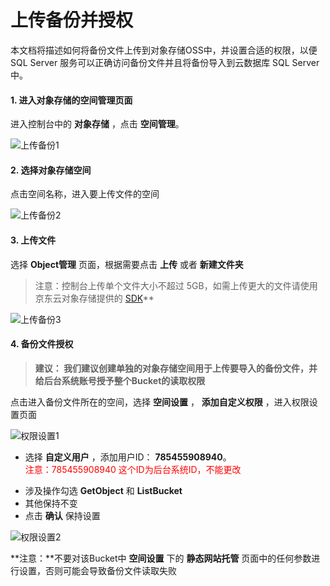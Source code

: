 # 上传备份并授权
本文档将描述如何将备份文件上传到对象存储OSS中，并设置合适的权限，以便SQL Server 服务可以正确访问备份文件并且将备份导入到云数据库 SQL Server中。

#### 1. 进入对象存储的空间管理页面

进入控制台中的 **对象存储** ，点击 **空间管理**。

![上传备份1](../../../../../../image/RDS/Upload-Backup-V2-1.png)

#### 2. 选择对象存储空间
点击空间名称，进入要上传文件的空间

![上传备份2](../../../../../../image/RDS/Upload-Backup-V2-2.png)

#### 3. 上传文件
选择 **Object管理** 页面，根据需要点击 **上传** 或者 **新建文件夹**

>  注意：控制台上传单个文件大小不超过 5GB，如需上传更大的文件请使用京东云对象存储提供的 [SDK](https://docs.jdcloud.com/cn/object-storage-service/multipart-upload-s3)**

![上传备份3](../../../../../../image/RDS/Upload-Backup-V2-3.png)


#### 4. 备份文件授权
> **建议： 我们建议创建单独的对象存储空间用于上传要导入的备份文件，并给后台系统账号授予整个Bucket的读取权限**

点击进入备份文件所在的空间，选择 **空间设置** ， **添加自定义权限** ，进入权限设置页面

![权限设置1](../../../../../../image/RDS/Grant-File-Privilege-1.png)

- 选择 **自定义用户** ，添加用户ID： **785455908940**。</br>
<font color=red> 注意：785455908940 这个ID为后台系统ID，不能更改 </font></p>
- 涉及操作勾选 **GetObject** 和 **ListBucket**
- 其他保持不变
- 点击 **确认** 保持设置

![权限设置2](../../../../../../image/RDS/Grant-File-Privilege-2.png)

**注意：**不要对该Bucket中 **空间设置** 下的 **静态网站托管** 页面中的任何参数进行设置，否则可能会导致备份文件读取失败
